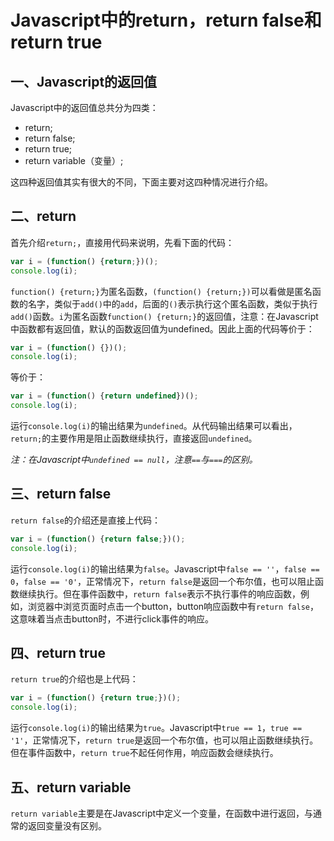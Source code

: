 # Javascript中的return，return false和return true

## 一、Javascript的返回值
Javascript中的返回值总共分为四类：

- return;
- return false;
- return true;
- return variable（变量）;

这四种返回值其实有很大的不同，下面主要对这四种情况进行介绍。

## 二、return
首先介绍`return;`，直接用代码来说明，先看下面的代码：

```js
var i = (function() {return;})();
console.log(i);
```

`function() {return;}`为匿名函数，`(function() {return;})`可以看做是匿名函数的名字，类似于`add()`中的`add`，后面的`()`表示执行这个匿名函数，类似于执行`add()`函数。`i`为匿名函数`function() {return;}`的返回值，注意：在Javascript中函数都有返回值，默认的函数返回值为undefined。因此上面的代码等价于：

```js
var i = (function() {})();
console.log(i);
```

等价于：

```js
var i = (function() {return undefined})();
console.log(i);
```

运行`console.log(i)`的输出结果为`undefined`。从代码输出结果可以看出，`return;`的主要作用是阻止函数继续执行，直接返回`undefined`。

*注：在Javascript中`undefined == null`，注意`==`与`===`的区别。*

## 三、return false
`return false`的介绍还是直接上代码：

```js
var i = (function() {return false;})();
console.log(i);
```

运行`console.log(i)`的输出结果为`false`。Javascript中`false == ''`，`false == 0`，`false == '0'`，正常情况下，`return false`是返回一个布尔值，也可以阻止函数继续执行。但在事件函数中，`return false`表示不执行事件的响应函数，例如，浏览器中浏览页面时点击一个button，button响应函数中有`return false`，这意味着当点击button时，不进行click事件的响应。

## 四、return true
`return true`的介绍也是上代码：

```js
var i = (function() {return true;})();
console.log(i);
```
运行`console.log(i)`的输出结果为`true`。Javascript中`true == 1`，`true == '1'`，正常情况下，`return true`是返回一个布尔值，也可以阻止函数继续执行。但在事件函数中，`return true`不起任何作用，响应函数会继续执行。

## 五、return variable
`return variable`主要是在Javascript中定义一个变量，在函数中进行返回，与通常的返回变量没有区别。
